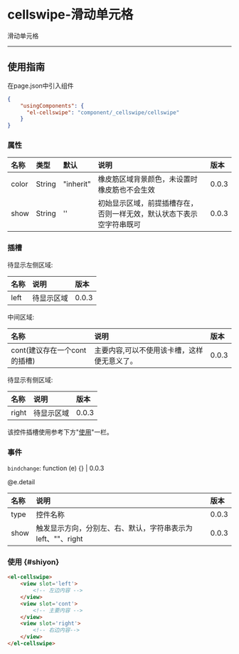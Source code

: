 # cellswipe-滑动单元格

滑动单元格

---

## 使用指南

在page.json中引入组件

```json
{
    "usingComponents": {
      "el-cellswipe": "component/_cellswipe/cellswipe"
    }
}
```

### 属性

| 名称 | 类型 | 默认 | 说明 | 版本 |
| :--- | :--- | :--- | :--- | :--- |
| color | String | "inherit" | 橡皮筋区域背景颜色，未设置时橡皮筋也不会生效 | 0.0.3 |
| show | String | '' | 初始显示区域，前提插槽存在，否则一样无效，默认状态下表示空字符串既可 | 0.0.3 |

### 插槽

待显示左侧区域:

| 名称 | 说明 | 版本 |
| :--- | :--- | :--- |
| left | 待显示区域 | 0.0.3 |

中间区域:

| 名称 | 说明 | 版本 |
| :--- | :--- | :--- |
| cont\(建议存在一个cont的插槽\) | 主要内容,可以不使用该卡槽，这样便无意义了。 | 0.0.3 |

待显示有侧区域:

| 名称 | 说明 | 版本 |
| :--- | :--- | :--- |
| right | 待显示区域 | 0.0.3 |

该控件插槽使用参考下方"[使用](#shiyon)"一栏。

### 事件

`bindchange`: function \(e\) {} \| 0.0.3

@e.detail

| 名称 | 说明 | 版本 |
| :--- | :--- | :--- |
| type | 控件名称 | 0.0.3 |
| show | 触发显示方向，分别左、右、默认，字符串表示为left、""、right | 0.0.3 |

### 使用 {#shiyon}

```html
<el-cellswipe>
    <view slot='left'>
        <!-- 左边内容 -->
    </view>
    <view slot='cont'>
        <!-- 主要内容 -->
    </view>
    <view slot='right'>
        <!-- 右边内容-->
    </view>
</el-cellswipe>
```



